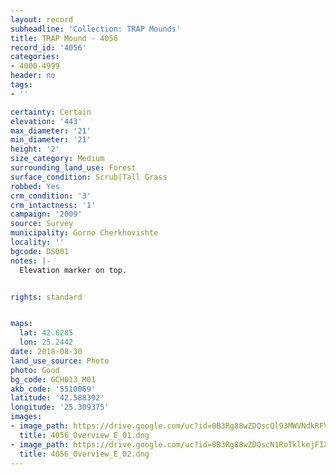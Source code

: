```yaml
---
layout: record
subheadline: 'Collection: TRAP Mounds'
title: TRAP Mound - 4056
record_id: '4056'
categories:
- 4000-4999
header: no
tags:
- ''

certainty: Certain
elevation: '443'
max_diameter: '21'
min_diameter: '21'
height: '2'
size_category: Medium
surrounding_land_use: Forest
surface_condition: Scrub|Tall Grass
robbed: Yes
crm_condition: '3'
crm_intactness: '1'
campaign: '2009'
source: Survey
municipality: Gorno Cherkhovishte
locality: ''
bgcode: DS001
notes: |-
  Elevation marker on top.


rights: standard


maps:
  lat: 42.6285
  lon: 25.2442
date: 2018-08-30
land_use_source: Photo
photo: Good
bg_code: GCH013_М01
akb_code: '5510069'
latitude: '42.588392'
longitude: '25.309375'
images:
- image_path: https://drive.google.com/uc?id=0B3Rg88wZDQscQl93MWVNdkRFVDQ
  title: 4056_Overview_E_01.dng
- image_path: https://drive.google.com/uc?id=0B3Rg88wZDQscN1RoTklkejFIXzA
  title: 4056_Overview_E_02.dng
---
```

